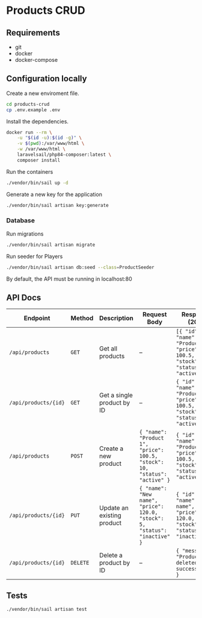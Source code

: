 # Products CRUD

## Requirements
- git
- docker
- docker-compose

## Configuration locally
Create a new enviroment file.

```sh
cd products-crud
cp .env.example .env
```

Install the dependencies.

```sh
docker run --rm \
    -u "$(id -u):$(id -g)" \
    -v $(pwd):/var/www/html \
    -w /var/www/html \
    laravelsail/php84-composer:latest \
    composer install
```

Run the containers
```sh
./vendor/bin/sail up -d
```

Generate a new key for the application
```sh
./vendor/bin/sail artisan key:generate
```

### Database
Run migrations
```sh
./vendor/bin/sail artisan migrate
```

Run seeder for Players
```sh
./vendor/bin/sail artisan db:seed --class=ProductSeeder
```

By default, the API must be running in localhost:80

## API Docs

| **Endpoint**         | **Method** | **Description**            | **Request Body**                                                           | **Response (200)**                                                                    |
| -------------------- | ---------- | -------------------------- | -------------------------------------------------------------------------- | ------------------------------------------------------------------------------------- |
| `/api/products`      | `GET`      | Get all products           | –                                                                          | `[{ "id": 1, "name": "Product 1", "price": 100.5, "stock": 10, "status": "active" }]` |
| `/api/products/{id}` | `GET`      | Get a single product by ID | –                                                                          | `{ "id": 1, "name": "Product 1", "price": 100.5, "stock": 10, "status": "active" }`   |
| `/api/products`      | `POST`     | Create a new product       | `{ "name": "Product 1", "price": 100.5, "stock": 10, "status": "active" }` | `{ "id": 1, "name": "Product 1", "price": 100.5, "stock": 10, "status": "active" }`   |
| `/api/products/{id}` | `PUT`      | Update an existing product | `{ "name": "New name", "price": 120.0, "stock": 5, "status": "inactive" }` | `{ "id": 1, "name": "New name", "price": 120.0, "stock": 5, "status": "inactive" }`   |
| `/api/products/{id}` | `DELETE`   | Delete a product by ID     | –                                                                          | `{ "message": "Product deleted successfully" }`                                       |



## Tests
```sh
./vendor/bin/sail artisan test
```